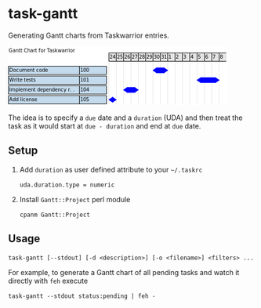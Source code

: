 
task-gantt
==========

Generating Gantt charts from Taskwarrior entries.

![`task-gantt status:pending pro:task-gantt`](doc/gantt.png)

The idea is to specify a `due` date and a `duration` (UDA) and then treat the
task as it would start at `due - duration` and end at `due` date.


Setup
-----

1.	Add `duration` as user defined attribute to your `~/.taskrc`

	```
	uda.duration.type = numeric
	```

2.	Install `Gantt::Project` perl module

	```
	cpanm Gantt::Project
	```


Usage
-----

```
task-gantt [--stdout] [-d <description>] [-o <filename>] <filters> ...
```
For example, to generate a Gantt chart of all pending tasks and watch it
directly with `feh` execute
```
task-gantt --stdout status:pending | feh -
```

